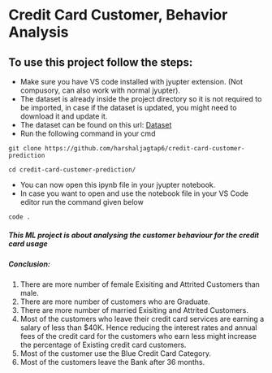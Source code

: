 # Credit Card Customer, Behavior Analysis

## To use this project follow the steps:
- Make sure you have VS code installed with jyupter extension. (Not compusory, can also work with normal jyupter).
- The dataset is already inside the project directory so it is not required to be imported, in case if the dataset is updated, you might need to download it and update it.
- The dataset can be found on this url: [Dataset](https://www.kaggle.com/datasets/syviaw/bankchurners/data?select=BankChurners.csv)
- Run the following command in your cmd

`git clone https://github.com/harshaljagtap6/credit-card-customer-prediction`

`cd credit-card-customer-prediction/`

- You can now open this ipynb file in your jyupter notebook.
- In case you want to open and use the notebook file in your VS Code editor run the command given below

`code .`


##### This ML project is about analysing the customer behaviour for the credit card usage
##### Conclusion:
1. There are more number of female Exisiting and Attrited Customers than male.
1. There are more number of customers who are Graduate.
1. There are more number of married Exisiting and Attrited Customers.
1. Most of the customers who leave their credit card services are earning a salary of less than $40K. Hence reducing the interest rates and annual fees of the credit card for the customers who earn less might increase the percentage of Existing credit card customers.
1. Most of the customer use the Blue Credit Card Category.
1. Most of the customers leave the Bank after 36 months.
